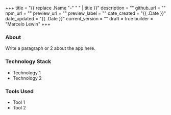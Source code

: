 +++
title = "{{ replace .Name "-" " " | title }}"
description = ""
github_url = ""
npm_url = ""
preview_url = ""
preview_label = ""
date_created = "{{ .Date }}"
date_updated = "{{ .Date }}"
current_version = ""
draft = true
builder = "Marcelo Lewin"
+++

### About

Write a paragraph or 2 about the app here.

### Technology Stack
- Technology 1
- Technology 2

### Tools Used
- Tool 1
- Tool 2